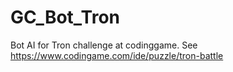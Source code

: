 # GC_Bot_Tron
Bot AI for Tron challenge at codinggame.
See https://www.codingame.com/ide/puzzle/tron-battle
